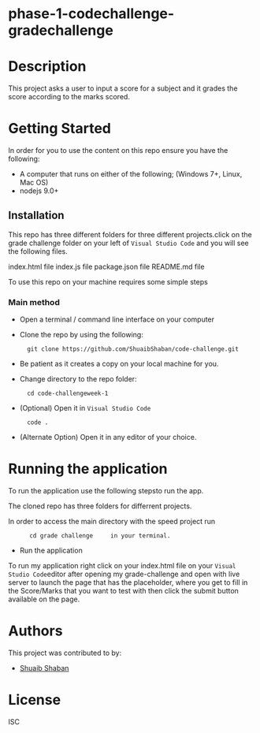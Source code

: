 # phase-1-codechallenge-gradechallenge

# Description

This project asks a user to input a score for a subject and it grades the score according to the marks scored.

# Getting Started
In order for you to use the content on this repo ensure you have the following:

- A computer that runs on either of the following; (Windows 7+, Linux, Mac OS)
- nodejs 9.0+

## Installation


This repo has three different folders for three different projects.click on the grade challenge folder on your left of  ``Visual Studio Code`` and you will see the following files.

index.html file
index.js file
package.json file
README.md file

To use this repo on your machine requires some simple steps

### Main method

- Open a terminal / command line interface on your computer
- Clone the repo by using the following:

        git clone https://github.com/ShuaibShaban/code-challenge.git

- Be patient as it creates a copy on your local machine for you.
- Change directory to the repo folder:

        cd code-challengeweek-1

- (Optional) Open it in ``Visual Studio Code``

        code .

- (Alternate Option) Open it in any editor of your choice.


# Running the application

To run the application use the following stepsto run the app.

The cloned repo has three folders for differrent projects. 

In order to access the main directory with the speed project  run  

          cd grade challenge     in your terminal.

- Run the application

To run my application right click on your index.html file on your ``Visual Studio Code``editor after opening my grade-challenge and open with live server to launch the page that has the placeholder, where you get to fill in the Score/Marks that you want to test with then click the submit button available on the page. 

# Authors
This project was contributed to by:
- [Shuaib Shaban](https://github.com/ShuaibShaban/)

# License
ISC